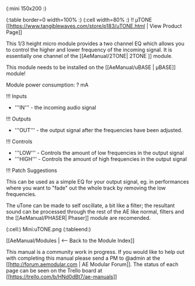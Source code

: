 (:mini 150x200 :)

(:table border=0 width=100% :)
(:cell width=80% :) 
!! µTONE
[[https://www.tangiblewaves.com/store/p183/uTONE.html  | View Product Page]]

This 1/3 height micro module provides a two channel EQ which allows you to control the higher and lower frequency of the incoming signal. It is essentially one channel of the [[AeManual/2TONE| 2TONE ]] module.

This module needs to be installed on the [[AeManual/uBASE | µBASE]] module!

Module power consumption: ? mA

!!! Inputs

* '''IN''' - the incoming audio signal


!!! Outputs

* '''OUT''' - the output signal after the frequencies have been adjusted.

!!! Controls

* '''LOW''' - Controls the amount of low frequencies in the output signal
* '''HIGH''' - Controls the amount of high frequencies in the output signal

!!! Patch Suggestions

This can be used as a simple EQ for your output signal, eg. in performances where you want to "fade" out the whole track by removing the low frequencies.

The uTone can be made to self oscillate, a bit like a filter; the resultant sound can be processed through the rest of the AE like normal, filters and the [[AeManual/PHASER| Phaser]] module are recomended. 


(:cell:) Mini:uTONE.png
(:tableend:)

[[AeManual/Modules | <-- Back to the Module Index]]

This manual is a community work in progress. If you would like to help out with completing this manual please send a PM to @admin at the [[http://forum.aemodular.com | AE Modular Forum]].  The status of each page can be seen on the Trello board at [[https://trello.com/b/HNd0dBt7/ae-manuals]]